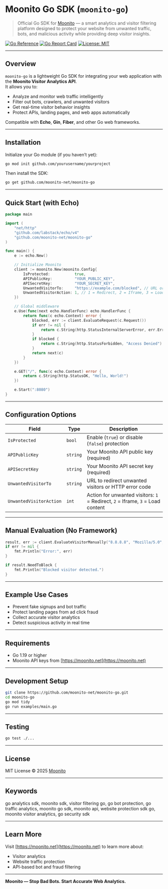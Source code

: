 # Moonito Go SDK (`moonito-go`)

> Official Go SDK for [Moonito](https://moonito.net) — a smart analytics and visitor filtering platform designed to protect your website from unwanted traffic, bots, and malicious activity while providing deep visitor insights.

[![Go Reference](https://pkg.go.dev/badge/github.com/moonito-net/moonito-go.svg)](https://pkg.go.dev/github.com/moonito-net/moonito-go)
[![Go Report Card](https://goreportcard.com/badge/github.com/moonito-net/moonito-go)](https://goreportcard.com/report/github.com/moonito-net/moonito-go)
[![License: MIT](https://img.shields.io/badge/License-MIT-blue.svg)](LICENSE)

---

## Overview

`moonito-go` is a lightweight Go SDK for integrating your web application with the **Moonito Visitor Analytics API**.  
It allows you to:

- Analyze and monitor web traffic intelligently
- Filter out bots, crawlers, and unwanted visitors
- Get real-time visitor behavior insights
- Protect APIs, landing pages, and web apps automatically

Compatible with **Echo**, **Gin**, **Fiber**, and other Go web frameworks.

---

## Installation

Initialize your Go module (if you haven’t yet):

```bash
go mod init github.com/yourusername/yourproject
```

Then install the SDK:

```bash
go get github.com/moonito-net/moonito-go
```

---

## Quick Start (with Echo)

```go
package main

import (
	"net/http"
	"github.com/labstack/echo/v4"
	"github.com/moonito-net/moonito-go"
)

func main() {
	e := echo.New()

	// Initialize Moonito
	client := moonito.New(moonito.Config{
		IsProtected:           true,
		APIPublicKey:          "YOUR_PUBLIC_KEY",
		APISecretKey:          "YOUR_SECRET_KEY",
		UnwantedVisitorTo:     "https://example.com/blocked", // URL or HTTP status code
		UnwantedVisitorAction: 1, // 1 = Redirect, 2 = Iframe, 3 = Load content
	})

	// Global middleware
	e.Use(func(next echo.HandlerFunc) echo.HandlerFunc {
		return func(c echo.Context) error {
			blocked, err := client.EvaluateRequest(c.Request())
			if err != nil {
				return c.String(http.StatusInternalServerError, err.Error())
			}
			if blocked {
				return c.String(http.StatusForbidden, "Access Denied")
			}
			return next(c)
		}
	})

	e.GET("/", func(c echo.Context) error {
		return c.String(http.StatusOK, "Hello, World!")
	})

	e.Start(":8080")
}
```

---

## Configuration Options

| Field | Type | Description |
|--------|------|-------------|
| `IsProtected` | `bool` | Enable (`true`) or disable (`false`) protection |
| `APIPublicKey` | `string` | Your Moonito API public key (required) |
| `APISecretKey` | `string` | Your Moonito API secret key (required) |
| `UnwantedVisitorTo` | `string` | URL to redirect unwanted visitors or HTTP error code |
| `UnwantedVisitorAction` | `int` | Action for unwanted visitors: `1` = Redirect, `2` = Iframe, `3` = Load content |

---

## Manual Evaluation (No Framework)

```go
result, err := client.EvaluateVisitorManually("8.8.8.8", "Mozilla/5.0", "/home", "example.com")
if err != nil {
    fmt.Println("Error:", err)
}

if result.NeedToBlock {
    fmt.Println("Blocked visitor detected.")
}
```

---

## Example Use Cases

- Prevent fake signups and bot traffic
- Protect landing pages from ad click fraud
- Collect accurate visitor analytics
- Detect suspicious activity in real time

---

## Requirements

- Go 1.19 or higher
- Moonito API keys from [https://moonito.net](https://moonito.net)

---

## Development Setup

```bash
git clone https://github.com/moonito-net/moonito-go.git
cd moonito-go
go mod tidy
go run examples/main.go
```

---

## Testing

```bash
go test ./...
```

---

## License

MIT License © 2025 [Moonito](https://moonito.net)

---

## Keywords

go analytics sdk, moonito sdk, visitor filtering go, go bot protection, go traffic analytics, moonito go sdk, moonito api, website protection sdk go, moonito visitor analytics, go security sdk

---

## Learn More

Visit [https://moonito.net](https://moonito.net) to learn more about:

- Visitor analytics
- Website traffic protection
- API-based bot and fraud filtering

---

**Moonito — Stop Bad Bots. Start Accurate Web Analytics.**
